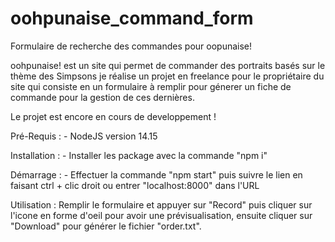 # oohpunaise_command_form
Formulaire de recherche des commandes pour oopunaise!

oohpunaise! est un site qui permet de commander des portraits basés sur le thème des Simpsons je réalise un projet en freelance pour le propriétaire du site qui consiste en un formulaire à remplir pour génerer un fiche de commande pour la gestion de ces dernières.

Le projet est encore en cours de developpement !

Pré-Requis : - NodeJS version 14.15 

Installation : - Installer les package avec la commande "npm i"

Démarrage : - Effectuer la commande "npm start" puis suivre le lien en faisant ctrl + clic droit ou entrer "localhost:8000" dans l'URL

Utilisation : Remplir le formulaire et appuyer sur "Record" puis cliquer sur l'icone en forme d'oeil pour avoir une prévisualisation, ensuite cliquer sur "Download" pour générer le fichier "order.txt".